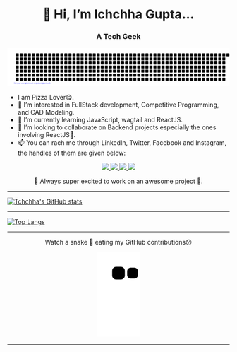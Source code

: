 <h1 align="center">👋 Hi, I’m Ichchha Gupta...</h1>
<h3 align = "center">A Tech Geek</h3>
<!--- ########################################################### Gitart Work ###############################################################--->

<div align = "center">
  <img src = "https://github.com/coded15/coded15/blob/main/gitartwork.svg" alt = "gitart-work" />
</div>

<!--- ########################################################### Gitart Work End###############################################################--->

<ul>
  <li>I am Pizza Lover😋.</li>
  <li>👀 I’m interested in FullStack development, Competitive Programming, and CAD Modeling.</li>
  <li>🌱 I’m currently learning JavaScript, wagtail and ReactJS.</li>
  <li>💞️ I’m looking to collaborate on Backend projects especially the ones involving ReactJS🤩.</li>
  <li>📫 You can rach me through LinkedIn, Twitter, Facebook and Instagram, the handles of them are given below:</li>
</ul>

<!--- ########################################################### Social Handles ###############################################################--->

<p align="center" dir="auto">
  <a href="https://www.instagram.com/ichchha._.gupta/" rel="nofollow">
    <img
      src="https://img.shields.io/badge/Instagram-E4405F?style=for-the-badge&logo=instagram&logoColor=white"
    />
  </a>
  <a href="https://twitter.com/IchchhaGupta7" rel="nofollow">
    <img
      src="https://img.shields.io/badge/Twitter-1DA1F2?style=for-the-badge&logo=twitter&logoColor=white"
    />
  </a>
  <a href="https://www.facebook.com/ichchha.gupta.543" rel="nofollow">
    <img
      src="https://img.shields.io/badge/Facebook-1877F2?style=for-the-badge&logo=facebook&logoColor=white"
    />
  </a>
  <a href="https://www.linkedin.com/in/ichchha-gupta-361b99204/" rel="nofollow">
    <img
      src="https://img.shields.io/badge/LinkedIn-0077B5?style=for-the-badge&logo=linkedin&logoColor=white"
    />
  </a>
</p>

<!--- ########################################################### Social Handles End ###############################################################--->

<p align = "center"> 🤩 Always super excited to work on an awesome project 🤩.</p>
<hr/>

<!--- ########################################################### GitHub Stats ###############################################################--->

[![Tchchha's GitHub stats](https://github-readme-stats.vercel.app/api?username=coded15&theme=vision-friendly-dark)](https://github.com/coded15/github-readme-stats)
<hr/>

<!--- ########################################################### GitHub Stats End ###############################################################--->

<!--- ########################################################### Top Language Card ###############################################################--->

[![Top Langs](https://github-readme-stats.vercel.app/api/top-langs/?username=coded15&theme=bear)](https://github.com/coded15/github-readme-stats)
<hr/>

<!--- ########################################################### Top Language Card End ###############################################################--->

<!--- ########################################## Snake Section ###############################################################--->

<div  align = "center">
  <p>Watch a snake 🐍 eating my GitHub contributions😯</p>
  <img src="https://github.com/coded15/coded15/blob/output/github-contribution-grid-snake.svg" alt = "snake-svg"/>
</div>
<hr/>

<!--- ########################################## Snake Section End ###############################################################--->

<!---
coded15/coded15 is a ✨ special ✨ repository because its `README.md` (this file) appears on your GitHub profile.
You can click the Preview link to take a look at your changes.
--->
